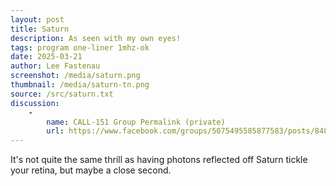 ```yaml
---
layout: post
title: Saturn
description: As seen with my own eyes!
tags: program one-liner 1mhz-ok
date: 2025-03-21
author: Lee Fastenau
screenshot: /media/saturn.png
thumbnail: /media/saturn-tn.png
source: /src/saturn.txt
discussion:
    -
        name: CALL-151 Group Permalink (private)
        url: https://www.facebook.com/groups/5075495585877583/posts/8484975681596206/
---
```


It's not quite the same thrill as having photons reflected off Saturn tickle your retina, but maybe a close second.